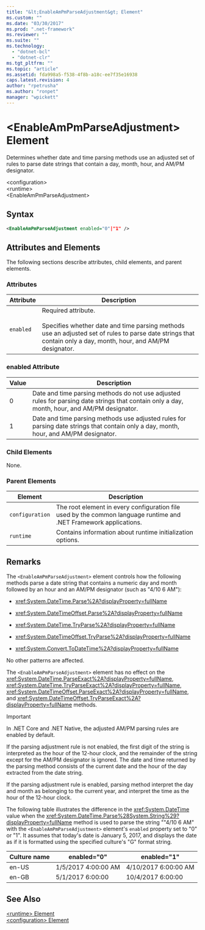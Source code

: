 ```yaml
---
title: "&lt;EnableAmPmParseAdjustment&gt; Element"
ms.custom: ""
ms.date: "03/30/2017"
ms.prod: ".net-framework"
ms.reviewer: ""
ms.suite: ""
ms.technology: 
  - "dotnet-bcl"
  - "dotnet-clr"
ms.tgt_pltfrm: ""
ms.topic: "article"
ms.assetid: fda998a5-f538-4f8b-a18c-ee7f35e16938
caps.latest.revision: 4
author: "rpetrusha"
ms.author: "ronpet"
manager: "wpickett"
---
```

# &lt;EnableAmPmParseAdjustment&gt; Element
Determines whether date and time parsing methods use an adjusted set of rules to parse date strings that contain a day, month, hour, and AM/PM designator.  
  
 \<configuration>  
 \<runtime>  
\<EnableAmPmParseAdjustment>  
  
## Syntax  
  
```xml  
<EnableAmPmParseAdjustment enabled="0"|"1" />  
```  
  
## Attributes and Elements  
 The following sections describe attributes, child elements, and parent elements.  
  
### Attributes  
  
|Attribute|Description|  
|---------------|-----------------|  
|`enabled`|Required attribute.<br /><br /> Specifies whether date and time parsing methods use an adjusted set of rules to parse date strings that contain only a day, month, hour, and AM/PM designator.|  
  
### enabled Attribute  
  
|Value|Description|  
|-----------|-----------------|  
|0|Date and time parsing methods do not use adjusted rules for parsing date strings that contain only a day, month, hour, and AM/PM designator.|  
|1|Date and time parsing methods use adjusted rules for parsing date strings that contain only a day, month, hour, and AM/PM designator.|  
  
### Child Elements  
 None.  
  
### Parent Elements  
  
|Element|Description|  
|-------------|-----------------|  
|`configuration`|The root element in every configuration file used by the common language runtime and .NET Framework applications.|  
|`runtime`|Contains information about runtime initialization options.|  
  
## Remarks  
 The `<EnableAmPmParseAdjustment>` element controls how the following methods parse a date string that contains a numeric day and month followed by an hour and an AM/PM designator (such as "4/10 6 AM"):  
  
-   <xref:System.DateTime.Parse%2A?displayProperty=fullName>  
  
-   <xref:System.DateTimeOffset.Parse%2A?displayProperty=fullName>  
  
-   <xref:System.DateTime.TryParse%2A?displayProperty=fullName>  
  
-   <xref:System.DateTimeOffset.TryParse%2A?displayProperty=fullName>  
  
-   <xref:System.Convert.ToDateTime%2A?displayProperty=fullName>  
  
 No other patterns are affected.  
  
 The `<EnableAmPmParseAdjustment>` element has no effect on the  <xref:System.DateTime.ParseExact%2A?displayProperty=fullName>,  <xref:System.DateTime.TryParseExact%2A?displayProperty=fullName>, <xref:System.DateTimeOffset.ParseExact%2A?displayProperty=fullName>, and <xref:System.DateTimeOffset.TryParseExact%2A?displayProperty=fullName> methods.  
  
> [!IMPORTANT]
>  In .NET Core and .NET Native, the adjusted AM/PM parsing rules are enabled by default.  
  
 If the parsing adjustment rule is not enabled, the first digit of the string is interpreted as the hour of the 12-hour clock, and the remainder of the string except for the AM/PM designator is ignored. The date and time returned by the parsing method consists of the current date and the hour of the day extracted from the date string.  
  
 If the parsing adjustment rule is enabled, parsing method interpret the day and month as belonging to the current year, and interpret the time as the hour of the 12-hour clock.  
  
 The following table illustrates the difference in the <xref:System.DateTime> value when the <xref:System.DateTime.Parse%28System.String%29?displayProperty=fullName> method is used to parse the string ""4/10 6 AM" with the `<EnableAmPmParseAdjustment>` element's `enabled` property  set to "0" or "1". It assumes that today's date is January 5, 2017, and displays the date as if it is formatted using the specified culture's "G" format string.  
  
|Culture name|enabled="0"|enabled="1"|  
|------------------|------------------|------------------|  
|en-US|1/5/2017 4:00:00 AM|4/10/2017 6:00:00 AM|  
|en-GB|5/1/2017 6:00:00|10/4/2017 6:00:00|  
  
## See Also  
 [\<runtime> Element](../../../../../docs/framework/configure-apps/file-schema/runtime/runtime-element.md)   
 [\<configuration> Element](../../../../../docs/framework/configure-apps/file-schema/configuration-element.md)
